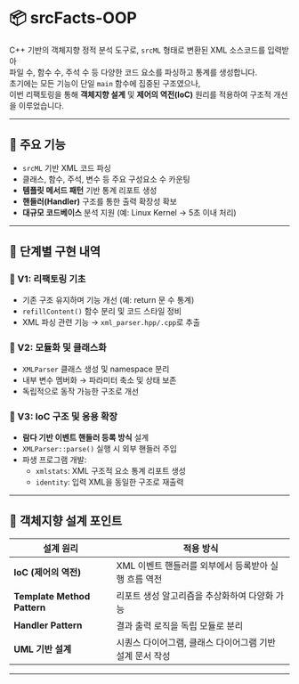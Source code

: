 # 📦 srcFacts-OOP

C++ 기반의 객체지향 정적 분석 도구로, `srcML` 형태로 변환된 XML 소스코드를 입력받아  
파일 수, 함수 수, 주석 수 등 다양한 코드 요소를 파싱하고 통계를 생성합니다.  
초기에는 모든 기능이 단일 `main` 함수에 집중된 구조였으나,  
이번 리팩토링을 통해 **객체지향 설계** 및 **제어의 역전(IoC)** 원리를 적용하여 구조적 개선을 이루었습니다.

---

## 🚀 주요 기능

- `srcML` 기반 XML 코드 파싱
- 클래스, 함수, 주석, 변수 등 주요 구성요소 수 카운팅
- **템플릿 메서드 패턴** 기반 통계 리포트 생성
- **핸들러(Handler)** 구조를 통한 출력 확장성 확보
- **대규모 코드베이스** 분석 지원 (예: Linux Kernel → 5초 이내 처리)

---

## 🔧 단계별 구현 내역

### 🔹 V1: 리팩토링 기초

- 기존 구조 유지하며 기능 개선 (예: return 문 수 통계)
- `refillContent()` 함수 분리 및 코드 스타일 정비
- XML 파싱 관련 기능 → `xml_parser.hpp/.cpp`로 추출

### 🔹 V2: 모듈화 및 클래스화

- `XMLParser` 클래스 생성 및 namespace 분리
- 내부 변수 멤버화 → 파라미터 축소 및 상태 보존
- 독립적으로 동작 가능한 구조로 개선

### 🔹 V3: IoC 구조 및 응용 확장

- **람다 기반 이벤트 핸들러 등록 방식** 설계
- `XMLParser::parse()` 실행 시 외부 핸들러 주입
- 파생 프로그램 개발:
  - `xmlstats`: XML 구조적 요소 통계 리포트 생성
  - `identity`: 입력 XML을 동일한 구조로 재출력

---

## 🧠 객체지향 설계 포인트

| 설계 원리 | 적용 방식 |
|-----------|------------|
| **IoC (제어의 역전)** | XML 이벤트 핸들러를 외부에서 등록받아 실행 흐름 역전 |
| **Template Method Pattern** | 리포트 생성 알고리즘을 추상화하여 다양화 가능 |
| **Handler Pattern** | 결과 출력 로직을 독립 모듈로 분리 |
| **UML 기반 설계** | 시퀀스 다이어그램, 클래스 다이어그램 기반 설계 문서 작성 |

---
